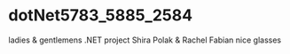 # dotNet5783_5885_2584
ladies & gentlemens
.NET project Shira Polak &amp; Rachel Fabian 
nice glasses
